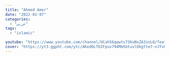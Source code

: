 ```yaml
---
title: "Ahmed Amer"
date: "2022-01-07"
categories:
  - "عربي"
tags:
  - "islamic"

youtube: "https://www.youtube.com/channel/UCah56qawts736uNxZA3inLQ/featured"
cover: "https://yt3.ggpht.com/ytc/AKedOLTbIFpuv794Mm5btuvlOkgtte7-nJTxUQSzYHV-VA=s176-c-k-c0x00ffffff-no-rj"
---
```

